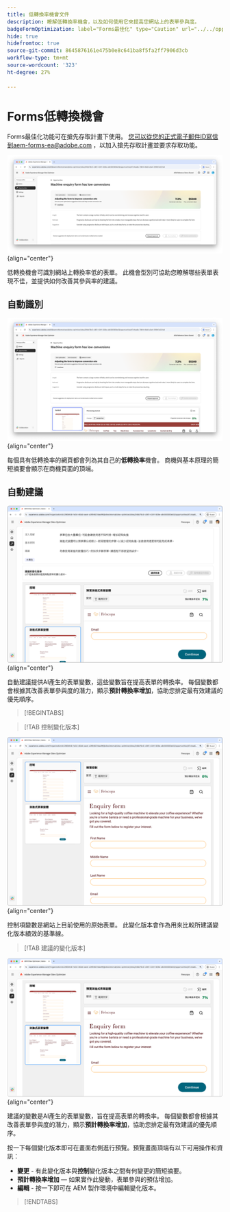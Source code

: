 ```yaml
---
title: 低轉換率機會文件
description: 瞭解低轉換率機會，以及如何使用它來提高您網站上的表單參與度。
badgeFormOptimization: label="Forms最佳化" type="Caution" url="../../opportunity-types/form-optimization.md" tooltip="Forms最佳化"
hide: true
hidefromtoc: true
source-git-commit: 8645876161e475b0e8c641ba8f5fa2ff7906d3cb
workflow-type: tm+mt
source-wordcount: '323'
ht-degree: 27%

---
```



# Forms低轉換機會

<span class="preview"> Forms最佳化功能可在搶先存取計畫下使用。 您可以從您的正式電子郵件ID寫信到aem-forms-ea@adobe.com ，以加入搶先存取計畫並要求存取功能。</span>

![低轉換率機會](./assets/low-conversions/hero.png){align="center"}

低轉換機會可識別網站上轉換率低的表單。 此機會型別可協助您瞭解哪些表單表現不佳，並提供如何改善其參與率的建議。

## 自動識別

![自動識別低轉換率](./assets/low-conversions/auto-identify.png){align="center"}

每個具有低轉換率的網頁都會列為其自己的&#x200B;**低轉換率**&#x200B;機會。 商機與基本原理的簡短摘要會顯示在商機頁面的頂端。

## 自動建議

![自動建議低轉換率](./assets/low-conversions/auto-suggest.png){align="center"}

自動建議提供AI產生的表單變數，這些變數旨在提高表單的轉換率。 每個變數都會根據其改善表單參與度的潛力，顯示&#x200B;**預計轉換率增加**，協助您排定最有效建議的優先順序。

>[!BEGINTABS]

>[!TAB 控制變化版本]

![控制變化版本](./assets/low-conversions/control-variation.png){align="center"}

控制項變數是網站上目前使用的原始表單。 此變化版本會作為用來比較所建議變化版本績效的基準線。

>[!TAB 建議的變化版本]

![建議的變化版本](./assets/low-conversions/suggested-variations.png){align="center"}

建議的變數是AI產生的表單變數，旨在提高表單的轉換率。 每個變數都會根據其改善表單參與度的潛力，顯示&#x200B;**預計轉換率增加**，協助您排定最有效建議的優先順序。

按一下每個變化版本即可在畫面右側進行預覽。預覽畫面頂端有以下可用操作和資訊：

* **變更** - 有此變化版本與&#x200B;**控制**&#x200B;變化版本之間有何變更的簡短摘要。
* **預計轉換率增加** — 如果實作此變動，表單參與的預估增加。
* **編輯** - 按一下即可在 AEM 製作環境中編輯變化版本。

>[!ENDTABS]


<!-- 

## Auto-optimize

[!BADGE Ultimate]{type=Positive tooltip="Ultimate"}

![Auto-optimize low conversions](./assets/low-conversions/auto-optimize.png){align="center"}

Sites Optimizer Ultimate adds the ability to deploy auto-optimization for the issues found by the low conversions opportunity.

>[!BEGINTABS]

>[!TAB Test multiple]


>[!TAB Publish selected]

{{auto-optimize-deploy-optimization-slack}}

>[!TAB Request approval]

{{auto-optimize-request-approval}}

>[!ENDTABS]


-->